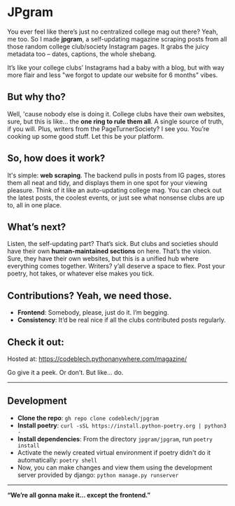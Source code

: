 # JPgram

You ever feel like there’s just no centralized college mag out there? Yeah, me too. So I made **jpgram**, a self-updating magazine scraping posts from all those random college club/society Instagram pages. It grabs the juicy metadata too – dates, captions, the whole shebang.

It’s like your college clubs’ Instagrams had a baby with a blog, but with way more flair and less "we forgot to update our website for 6 months" vibes.

## But why tho?

Well, 'cause nobody else is doing it. College clubs have their own websites, sure, but this is like… the **one ring to rule them all**. A single source of truth, if you will. Plus, writers from the PageTurnerSociety? I see you. You’re cooking up some good stuff. Let this be your platform.

## So, how does it work?

It's simple: **web scraping**. The backend pulls in posts from IG pages, stores them all neat and tidy, and displays them in one spot for your viewing pleasure. Think of it like an auto-updating college mag. You can check out the latest posts, the coolest events, or just see what nonsense clubs are up to, all in one place.

## What’s next?

Listen, the self-updating part? That’s sick. But clubs and societies should have their own **human-maintained sections** on here. That’s the vision. Sure, they have their own websites, but this is a unified hub where everything comes together. Writers? y’all deserve a space to flex. Post your poetry, hot takes, or whatever else makes you tick.

## Contributions? Yeah, we need those.

- **Frontend**: Somebody, please, just do it. I’m begging.
- **Consistency**: It’d be real nice if all the clubs contributed posts regularly.

## Check it out:

Hosted at: https://codeblech.pythonanywhere.com/magazine/

Go give it a peek. Or don’t. But like… do.

---
## Development
- **Clone the repo**: `gh repo clone codeblech/jpgram`
- **Install poetry**: `curl -sSL https://install.python-poetry.org | python3 -`
- **Install dependencies**: From the directory `jpgram/jpgram`, run `poetry install`
- Activate the newly created virtual environment if poetry didn't do it automatically: `poetry shell`
- Now, you can make changes and view them using the development server provided by django: `python manage.py runserver`

---
**“We’re all gonna make it… except the frontend.”**
